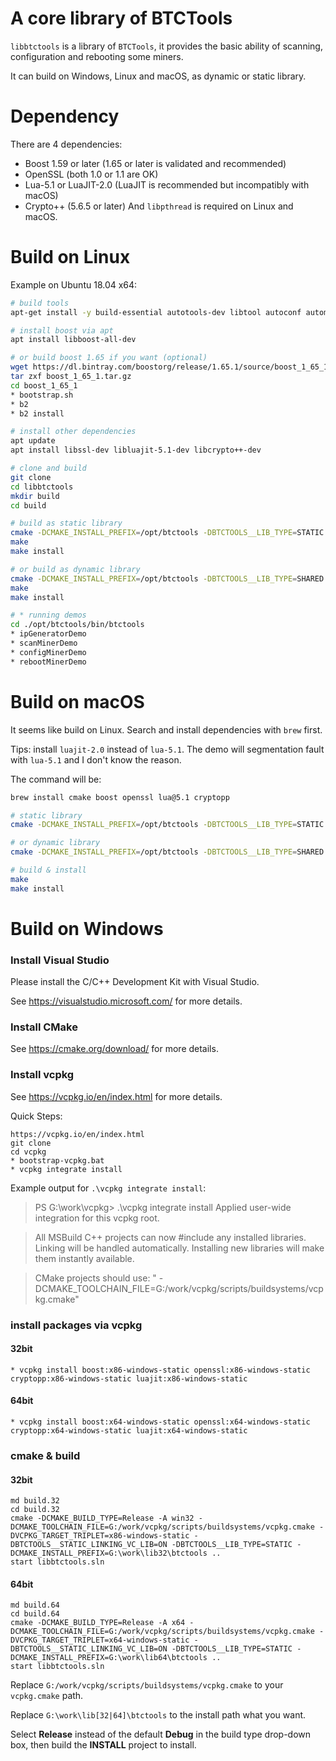 A core library of BTCTools
==================

`libbtctools` is a library of `BTCTools`, it provides the basic ability of scanning, configuration and rebooting some miners.

It can build on Windows, Linux and macOS, as dynamic or static library.

# Dependency
There are 4 dependencies:
* Boost 1.59 or later (1.65 or later is validated and recommended)
* OpenSSL (both 1.0 or 1.1 are OK)
* Lua-5.1 or LuaJIT-2.0 (LuaJIT is recommended but incompatibly with macOS)
* Crypto++ (5.6.5 or later)
And `libpthread` is required on Linux and macOS.

# Build on Linux
Example on Ubuntu 18.04 x64:
```bash
# build tools
apt-get install -y build-essential autotools-dev libtool autoconf automake pkg-config cmake gcc c++

# install boost via apt
apt install libboost-all-dev

# or build boost 1.65 if you want (optional)
wget https://dl.bintray.com/boostorg/release/1.65.1/source/boost_1_65_1.tar.gz
tar zxf boost_1_65_1.tar.gz
cd boost_1_65_1
* bootstrap.sh
* b2
* b2 install

# install other dependencies
apt update
apt install libssl-dev libluajit-5.1-dev libcrypto++-dev

# clone and build
git clone
cd libbtctools
mkdir build
cd build

# build as static library
cmake -DCMAKE_INSTALL_PREFIX=/opt/btctools -DBTCTOOLS__LIB_TYPE=STATIC ..
make
make install

# or build as dynamic library
cmake -DCMAKE_INSTALL_PREFIX=/opt/btctools -DBTCTOOLS__LIB_TYPE=SHARED ..
make
make install

# * running demos
cd ./opt/btctools/bin/btctools
* ipGeneratorDemo
* scanMinerDemo
* configMinerDemo
* rebootMinerDemo
```

# Build on macOS
It seems like build on Linux. Search and install dependencies with `brew` first.

Tips: install `luajit-2.0` instead of `lua-5.1`. The demo will segmentation fault with `lua-5.1` and I don't know the reason.

The command will be:
```bash
brew install cmake boost openssl lua@5.1 cryptopp

# static library
cmake -DCMAKE_INSTALL_PREFIX=/opt/btctools -DBTCTOOLS__LIB_TYPE=STATIC -DBTCTOOLS__LUA_TYPE=NORMAL ..

# or dynamic library
cmake -DCMAKE_INSTALL_PREFIX=/opt/btctools -DBTCTOOLS__LIB_TYPE=SHARED -DBTCTOOLS__LUA_TYPE=NORMAL ..

# build & install
make
make install
```

# Build on Windows

### Install Visual Studio

Please install the C/C++ Development Kit with Visual Studio.

See https://visualstudio.microsoft.com/ for more details.

### Install CMake

See https://cmake.org/download/ for more details.

### Install vcpkg

See https://vcpkg.io/en/index.html for more details.


Quick Steps:
```
https://vcpkg.io/en/index.html
git clone 
cd vcpkg
* bootstrap-vcpkg.bat
* vcpkg integrate install
```

Example output for `.\vcpkg integrate install`:

> PS G:\work\vcpkg> .\vcpkg integrate install
> Applied user-wide integration for this vcpkg root.

> All MSBuild C++ projects can now #include any installed libraries.
> Linking will be handled automatically.
> Installing new libraries will make them instantly available.

> CMake projects should use: " -DCMAKE_TOOLCHAIN_FILE=G:/work/vcpkg/scripts/buildsystems/vcpkg.cmake"

### install packages via vcpkg


#### 32bit
```
* vcpkg install boost:x86-windows-static openssl:x86-windows-static cryptopp:x86-windows-static luajit:x86-windows-static
```

#### 64bit
```
* vcpkg install boost:x64-windows-static openssl:x64-windows-static cryptopp:x64-windows-static luajit:x64-windows-static
```

### cmake & build

#### 32bit
```
md build.32
cd build.32
cmake -DCMAKE_BUILD_TYPE=Release -A win32 -DCMAKE_TOOLCHAIN_FILE=G:/work/vcpkg/scripts/buildsystems/vcpkg.cmake -DVCPKG_TARGET_TRIPLET=x86-windows-static -DBTCTOOLS__STATIC_LINKING_VC_LIB=ON -DBTCTOOLS__LIB_TYPE=STATIC -DCMAKE_INSTALL_PREFIX=G:\work\lib32\btctools ..
start libbtctools.sln
```

#### 64bit
```
md build.64
cd build.64
cmake -DCMAKE_BUILD_TYPE=Release -A x64 -DCMAKE_TOOLCHAIN_FILE=G:/work/vcpkg/scripts/buildsystems/vcpkg.cmake -DVCPKG_TARGET_TRIPLET=x64-windows-static -DBTCTOOLS__STATIC_LINKING_VC_LIB=ON -DBTCTOOLS__LIB_TYPE=STATIC -DCMAKE_INSTALL_PREFIX=G:\work\lib64\btctools ..
start libbtctools.sln
```

Replace `G:/work/vcpkg/scripts/buildsystems/vcpkg.cmake` to your `vcpkg.cmake` path.

Replace `G:\work\lib[32|64]\btctools` to the install path what you want.

Select **Release** instead of the default **Debug** in the build type drop-down box, then build the **INSTALL** project to install.
